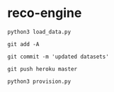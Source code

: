 # reco-engine

`python3 load_data.py`

`git add -A`

`git commit -m 'updated datasets'`

`git push heroku master`

`python3 provision.py`